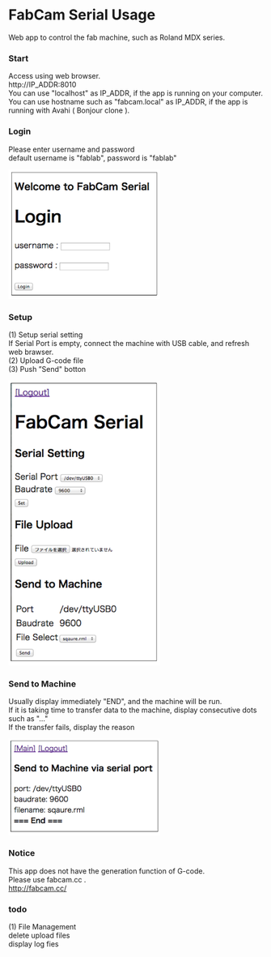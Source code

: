 FabCam Serial Usage
===============

Web app to control the fab machine, such as Roland MDX series. <br>

### Start
Access using web browser. <br>
http://IP_ADDR:8010 <br>
You can use "localhost" as IP_ADDR, if the app is running on your computer.<br>
You can use hostname such as "fabcam.local" as IP_ADDR, if the app is running with Avahi ( Bonjour clone ).<br>

### Login
Please enter username and password <br>
default username is "fablab", password is "fablab" <br>

<img src="https://raw.githubusercontent.com/ohwada/FabCam/master/FabSerial/docs/fabserial_login.png" width="300" />

### Setup
(1) Setup serial setting <br>
If Serial Port is empty, connect the machine with USB cable, and refresh web brawser. <br>
(2) Upload G-code file <br>
(3) Push ”Send" botton <br>

<img src="https://raw.githubusercontent.com/ohwada/FabCam/master/FabSerial/docs/fabserial_main.png" width="300"/>

### Send to Machine
Usually display immediately "END", and the machine will be run. <br>
If it is taking time to transfer data to the machine, display consecutive dots such as "..." <br>
If the transfer fails, display the reason <br>

<img src="https://raw.githubusercontent.com/ohwada/FabCam/master/FabSerial/docs/fabserial_excute.png" width="300"  />

### Notice
This app does not have the generation function of G-code. <br>
Please use fabcam.cc . <br>
http://fabcam.cc/ <br>

### todo
(1) File Management <br>
delete upload files <br>
display log fies <br>
